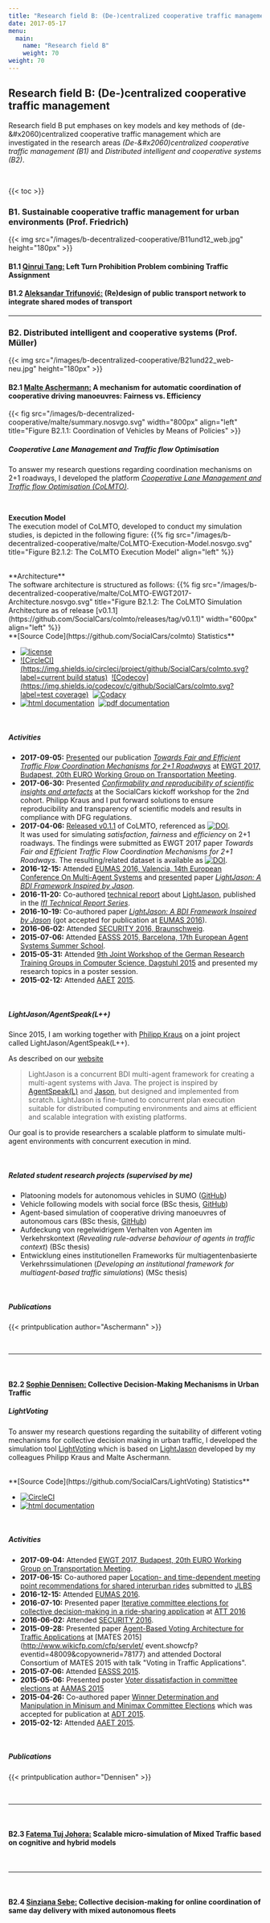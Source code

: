 ```yaml
---
title: "Research field B: (De-)centralized cooperative traffic management"
date: 2017-05-17
menu:
  main:
    name: "Research field B"
    weight: 70
weight: 70
---
```


## Research field B: (De-&#x2060;)centralized cooperative traffic management

Research field B put emphases on key models and key methods of (de-&#x2060)centralized cooperative traffic management which are investigated in the research areas _(De-&#x2060)centralized cooperative traffic management (B1)_ and _Distributed intelligent and cooperative systems (B2)_.

<br>

{{< toc >}}

### B1. Sustainable cooperative traffic management for urban environments (Prof. Friedrich)

{{< img src="/images/b-decentralized-cooperative/B11und12_web.jpg" height="180px" >}}

#### B1.1 [Qinrui Tang:](.) Left Turn Prohibition Problem combining Traffic Assignment

#### B1.2 [Aleksandar Trifunović:](.) (Re)design of public transport network to integrate shared modes of transport

---

### B2. Distributed intelligent and cooperative systems (Prof. Müller)

{{< img src="/images/b-decentralized-cooperative/B21und22_web-neu.jpg" height="180px" >}}


#### B2.1 [Malte Aschermann:](https://github.com/masc) A mechanism for automatic coordination of cooperative driving manoeuvres: Fairness vs. Efficiency

{{< fig src="/images/b-decentralized-cooperative/malte/summary.nosvgo.svg" width="800px" align="left" title="Figure B2.1.1: Coordination of Vehicles by Means of Policies" >}}

##### Cooperative Lane Management and Traffic flow Optimisation

To answer my research questions regarding coordination mechanisms on 2+1 roadways, I developed the platform [*Cooperative Lane Management and Traffic flow Optimisation (CoLMTO)*](https://github.com/SocialCars/colmto/blob/master/readme.md).

<br>

**Execution Model**<br>
  The execution model of CoLMTO, developed to conduct my simulation studies, is depicted in the following figure:
  {{% fig src="/images/b-decentralized-cooperative/malte/CoLMTO-Execution-Model.nosvgo.svg" title="Figure B2.1.2: The CoLMTO Execution Model" align="left" %}}

<br>
**Architecture**<br>
  The software architecture is structured as follows:
  {{% fig src="/images/b-decentralized-cooperative/malte/CoLMTO-EWGT2017-Architecture.nosvgo.svg" title="Figure B2.1.2: The CoLMTO Simulation Architecture as of release [v0.1.1](https://github.com/SocialCars/colmto/releases/tag/v0.1.1)" width="600px" align="left" %}}

<br>
**[Source Code](https://github.com/SocialCars/colmto) Statistics**

  * [![license](https://img.shields.io/github/license/SocialCars/colmto.svg)](https://github.com/SocialCars/colmto/blob/master/license.md)
  * [![CircleCI](https://img.shields.io/circleci/project/github/SocialCars/colmto.svg?label=current build status)](https://circleci.com/gh/SocialCars/colmto)&nbsp;
  [![Codecov](https://img.shields.io/codecov/c/github/SocialCars/colmto.svg?label=test coverage)](https://codecov.io/gh/SocialCars/colmto)&nbsp;
  [![Codacy](https://img.shields.io/codacy/7219fdeb9df44627bf66e4966e02dafd.svg)](https://www.codacy.com/app/masc/socialcars_colmto)
  * [![html documentation](https://img.shields.io/badge/documentation-HTML-blue.svg)](http://socialcars.github.io/colmto/docs/sources/index.html)&nbsp;
  [![pdf documentation](https://img.shields.io/badge/documentation-PDF-blue.svg)](http://socialcars.github.io/colmto/docs/CoLMTO-doc.pdf)

<br>

##### Activities

* **2017-09-05:** [Presented](/pdf/2017-09-05-ewgt2017-slides.pdf) our publication [_Towards Fair and Efficient Traffic Flow Coordination Mechanisms for 2+1 Roadways_](http://easychair.org/smart-program/EWGT2017/2017-09-05.html#talk:47210) at [EWGT 2017, Budapest, 20th EURO Working Group on Transportation Meeting](http://ewgt2017.bme.hu).
* **2017-06-30:** Presented [_Confirmability and reproducibility of
scientific insights and artefacts_](/pdf/2017-06-30-sc-kickoff.pdf) at the SocialCars kickoff workshop for the 2nd cohort. Philipp Kraus and I put forward solutions to ensure reproducibility and transparency of scientific models and results in compliance with DFG regulations.
* **2017-04-06:** [Released v0.1.1](https://github.com/SocialCars/colmto/releases/tag/v0.1.1) of CoLMTO, referenced as [![DOI](https://zenodo.org/badge/DOI/10.5281/zenodo.801531.svg)](https://doi.org/10.5281/zenodo.801531).<br>
It was used for simulating *satisfaction*, *fairness* and *efficiency* on 2+1 roadways.
The findings were submitted as EWGT 2017 paper *Towards Fair and Efficient Traffic Flow Coordination Mechanisms for 2+1 Roadways*. The resulting/related dataset is available as [![DOI](https://zenodo.org/badge/DOI/10.5281/zenodo.495742.svg)](https://doi.org/10.5281/zenodo.495742).
* **2016-12-15:** Attended [EUMAS 2016, Valencia, 14th European Conference On Multi-Agent Systems](http://eumas-at2016.webs.upv.es) and [presented](https://lightjason.github.io/publication/2016-eumas-slides.pdf) paper [_LightJason: A BDI Framework Inspired by Jason_](https://lightjason.github.io/publication/2016-eumas.pdf).
* **2016-11-20:** Co-authored [technical report](https://lightjason.github.io/publication/2016-ifi-techreport.pdf) about [LightJason](http://lightjason.org), published in the [_IfI Technical Report Series_](http://www.in.tu-clausthal.de/forschung/technical-reports/).
* **2016-10-19:** Co-authored paper [_LightJason: A BDI Framework Inspired by Jason_](https://lightjason.github.io/publication/2016-eumas.pdf) (got accepted for publication at [EUMAS 2016](http://eumas-at2016.webs.upv.es)).
* **2016-06-02:** Attended [SECURITY 2016, Braunschweig](https://www.tu-braunschweig.de/tubsdigital/veranstaltungen/security2016/index.html).
* **2015-07-06:** Attended [EASSS 2015, Barcelona, 17th European Agent Systems Summer School](http://www.iiia.csic.es/easss2015/).
* **2015-05-31:** Attended [9th Joint Workshop of the German Research Training Groups in Computer Science, Dagstuhl 2015](http://www.dagstuhl.de/en/program/calendar/evhp/?semnr=15232) and presented my research topics in a poster session.
* **2015-02-12:** Attended [AAET](https://www.its-automotive-nord.de/AAET/) [2015](https://www.its-automotive-nord.de/download/AAET/aaet_2015_programm.pdf).

  
  
<br>

##### LightJason/AgentSpeak(L++)

Since 2015, I am working together with [Philipp Kraus](https://github.com/flashpixx) on a joint project called LightJason/AgentSpeak(L++).

As described on our [website](https://lightjason.github.io)

> LightJason is a concurrent BDI multi-agent framework for creating a multi-agent systems with Java. 
> The project is inspired by [AgentSpeak(L)](https://en.wikipedia.org/wiki/AgentSpeak) and [Jason](http://jason.sourceforge.net/), but designed and implemented from scratch. LightJason is fine-tuned to concurrent plan execution suitable for distributed computing environments and aims at efficient and scalable integration with existing platforms.

Our goal is to provide researchers a scalable platform to simulate multi-agent environments with concurrent execution in mind.

<br>

##### Related student research projects (supervised by me)
  * Platooning models for autonomous vehicles in SUMO ([GitHub](https://github.com/sinziana-sebe/sumo))
  * Vehicle following models with social force (BSc thesis, [GitHub](https://github.com/TranKhacDat/SocialForceVehicles))
  * Agent-based simulation of cooperative driving manoeuvres of autonomous cars (BSc thesis, [GitHub](https://github.com/adityaraj52/AgentDrive_BachelorsThesis))
  * Aufdeckung von regelwidrigem Verhalten von Agenten im Verkehrskontext (*Revealing rule-adverse behaviour of agents in traffic context*) (BSc thesis)
  * Entwicklung eines institutionellen Frameworks für multiagentenbasierte Verkehrssimulationen (*Developing an institutional framework for multiagent-based traffic simulations*) (MSc thesis)

<br>

##### Publications
{{< printpublication author="Aschermann" >}}

<br>

---

<br>

#### B2.2 [Sophie Dennisen:](https://github.com/sdennisen) Collective Decision-Making Mechanisms in Urban Traffic


##### LightVoting

To answer my research questions regarding the suitability of different voting mechanisms for collective decision making in urban traffic, I developed the simulation tool [LightVoting](https://github.com/SocialCars/LightVoting) which is based on [LightJason](https://lightjason.github.io/) developed by my colleagues Philipp Kraus and Malte Aschermann.

<br>
**[Source Code](https://github.com/SocialCars/LightVoting) Statistics**

  * [![CircleCI](https://circleci.com/gh/SocialCars/LightVoting/tree/master.svg?style=shield)](https://circleci.com/gh/SocialCars/LightVoting/tree/master)
  * [![html documentation](https://img.shields.io/badge/documentation-HTML-blue.svg)](http://socialcars.github.io/LightVoting/sources/index.html)

<br>

##### Activities

* **2017-09-04:** Attended [EWGT 2017, Budapest, 20th EURO Working Group on Transportation Meeting](http://ewgt2017.bme.hu).
* **2017-06-15:** Co-authored paper [Location- and time-dependent meeting point recommendations for shared interurban rides](https://arxiv.org/abs/1709.08489) submitted to [JLBS](http://www.tandfonline.com/toc/tlbs20/current)
* **2016-12-15:** Attended [EUMAS 2016](http://eumas-at2016.webs.upv.es). 
* **2016-07-10:** Presented paper [Iterative committee elections for collective decision-making in a ride-sharing application](http://ceur-ws.org/Vol-1678/paper15.pdf) at [ATT 2016](http://www.ia.urjc.es/att2016/)
* **2016-06-02:** Attended [SECURITY 2016](https://www.tu-braunschweig.de/tubsdigital/veranstaltungen/security2016/index.html).
* **2015-09-28:** Presented paper [Agent-Based Voting Architecture for Traffic Applications](https://link.springer.com/chapter/10.1007/978-3-319-27343-3_11) at [MATES 2015](http://www.wikicfp.com/cfp/servlet/ event.showcfp?eventid=48009&copyownerid=78177) and attended Doctoral Consortium of MATES 2015 with talk "Voting in Traffic Applications".
* **2015-07-06:** Attended [EASSS 2015](http://www.iiia.csic.es/easss2015/).
* **2015-05-06:** Presented poster [Voter dissatisfaction in committee elections](http://www.aamas-conference.org/Proceedings/aamas2015/aamas/p1707.pdf) at [AAMAS 2015](http://www.aamas-conference.org/AAMAS/aamas2015/)
* **2015-04-26:** Co-authored paper [Winner Determination and Manipulation in Minisum and Minimax Committee Elections](https://link.springer.com/chapter/10.1007/978-3-319-23114-3_28) which was accepted for publication at [ADT 2015](http://www.wikicfp.com/cfp/servlet/event.showcfp?eventid=42271&copyownerid=72673).
* **2015-02-12:** Attended [AAET 2015](https://www.its-automotive-nord.de/download/AAET/aaet_2015_programm.pdf).

<br>

##### Publications
{{< printpublication author="Dennisen" >}}

<br>

---

<br>

#### B2.3 [Fatema Tuj Johora:](https://github.com/Fatema080136) Scalable micro-simulation of Mixed Traffic based on cognitive and hybrid models

<br>

---

<br>

#### B2.4 [Sinziana Sebe:](https://github.com/sinziana-sebe) Collective decision-making for online coordination of same day delivery with mixed autonomous fleets
